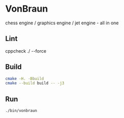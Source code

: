 # VonBraun
chess engine / graphics engine / jet engine - all in one

## Lint
cppcheck ./ --force

## Build
```bash
cmake -H. -Bbuild
cmake --build build -- -j3
```

## Run
```bash
./bin/vonbraun
```
